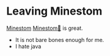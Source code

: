 # Leaving Minestom

<a href="https://minestom.net" target="_blank" rel="noopener noreferrer">Minestom</a>
[Minestom🔗](https://minestom.net/) is great.

- It is not bare bones enough for me.
- I hate java
